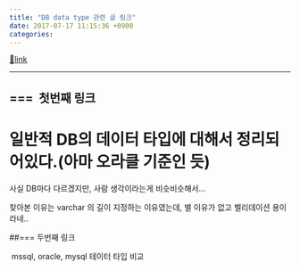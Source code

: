 ```yaml
---
title: "DB data type 관련 글 링크"
date: 2017-07-17 11:15:36 +0900
categories: 
---
```

[🔗link](http://www.mins01.com/mh/tech/read/1094)
***


## ===  첫번째 링크

  


# 일반적 DB의 데이터 타입에 대해서 정리되어있다.(아마 오라클 기준인 듯)

  
  


사실 DB마다 다르겠지만, 사람 생각이라는게 비슷비슷해서...

  


찾아본 이유는 varchar 의 길이 지정하는 이유였는데, 별 이유가 없고 벨리데이션 용이라네..

  


##=== 두번째 링크

 mssql, oracle, mysql 테이터 타입 비교




